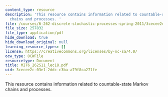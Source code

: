 ```yaml
---
content_type: resource
description: 'This resource contains information related to countable-state Markov
  chains and processes. '
file: /courses/6-262-discrete-stochastic-processes-spring-2011/3cecee2c03e12ddcc3baa79f8ca271fe_MIT6_262S11_lec18.pdf
file_size: 257832
file_type: application/pdf
hide_download: true
hide_download_original: null
learning_resource_types: []
license: https://creativecommons.org/licenses/by-nc-sa/4.0/
ocw_type: OCWFile
resourcetype: Document
title: MIT6_262S11_lec18.pdf
uid: 3cecee2c-03e1-2ddc-c3ba-a79f8ca271fe
---
```

This resource contains information related to countable-state Markov chains and processes. 